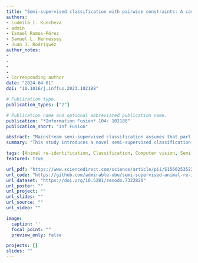 ```yaml
---
title: "Semi-supervised classification with pairwise constraints: A case study on animal identification from video"
authors:
- Ludmila I. Kuncheva
- admin
- Ismael Ramos-Pérez
- Samuel L. Hennessey
- Juan J. Rodríguez
author_notes: 
-
-
-
-
- Corresponding author
date: "2024-04-01"
doi: "10.1016/j.inffus.2023.102188"

# Publication type.
publication_types: ["2"]

# Publication name and optional abbreviated publication name.
publication: "*Information Fusion* 104: 102188"
publication_short: "Inf Fusion"

abstract: "Mainstream semi-supervised classification assumes that part of the available data are labelled. Here we assume that, in addition to the labels, we have pairwise constraints on the unlabelled data. Each constraint links two instances, and is one of Must Link (ML, belong to the same class) or Cannot Link (CL, belong to different classes). We propose an approach that uses the labelled data to train a classifier and then applies the ML and CL constraints in subsequent labelling. In our approach, a set of instances are labelled at the same time. Our case study is on animal re-identification. The dataset consists of five free-camera video clips of animals (koi fish, pigeons and pigs), annotated with bounding boxes and animal identities. The proposed approach combines the representations or classifiers predictions from the bounding boxes of consecutive frames. We demonstrate that our approach outperforms standard classifiers, constrained clustering, as well as inductive and transductive semi-supervised learning, using five feature representations."
summary: "This study introduces a novel semi-supervised classification method that incorporates automatically generated pairwise constraints—Must Link (ML) and Cannot Link (CL)—from video data to improve animal re-identification accuracy. By applying these constraints frame-by-frame and combining them with standard classifiers, the proposed methods significantly outperform traditional classifiers, constrained clustering, and other semi-supervised learning approaches across five animal video datasets."

tags: [Animal re-identification, Classification, Computer vision, Semi-supervised learning]
featured: true

url_pdf: "https://www.sciencedirect.com/science/article/pii/S1566253523005043/pdfft?md5=7f6c6bb13b4c98fcce8c8a05bd1e696f&pid=1-s2.0-S1566253523005043-main.pdf"
url_code: "https://github.com/admirable-ubu/semi-supervised-animal-re-identification"
url_dataset: "https://doi.org/10.5281/zenodo.7322820"
url_poster: ""
url_project: ""
url_slides: ""
url_source: ""
url_video: ""

image:
  caption: ''
  focal_point: ""
  preview_only: false

projects: []
slides: ""
---
```

